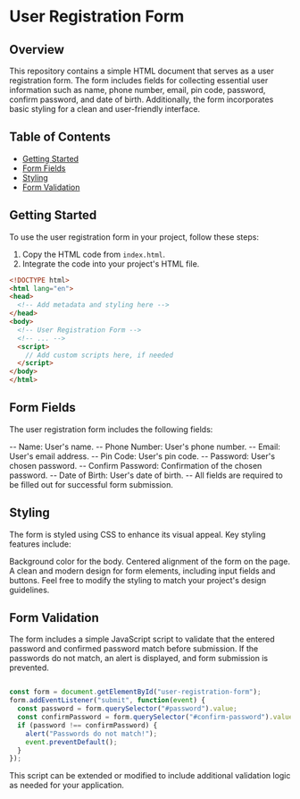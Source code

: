 # User Registration Form

## Overview

This repository contains a simple HTML document that serves as a user registration form. The form includes fields for collecting essential user information such as name, phone number, email, pin code, password, confirm password, and date of birth. Additionally, the form incorporates basic styling for a clean and user-friendly interface.

## Table of Contents

- [Getting Started](#getting-started)
- [Form Fields](#form-fields)
- [Styling](#styling)
- [Form Validation](#form-validation)

## Getting Started

To use the user registration form in your project, follow these steps:

1. Copy the HTML code from `index.html`.
2. Integrate the code into your project's HTML file.

```html
<!DOCTYPE html>
<html lang="en">
<head>
  <!-- Add metadata and styling here -->
</head>
<body>
  <!-- User Registration Form -->
  <!-- ... -->
  <script>
    // Add custom scripts here, if needed
  </script>
</body>
</html>
```
## Form Fields
The user registration form includes the following fields:

-- Name: User's name.
-- Phone Number: User's phone number.
-- Email: User's email address.
-- Pin Code: User's pin code.
-- Password: User's chosen password.
-- Confirm Password: Confirmation of the chosen password.
-- Date of Birth: User's date of birth.
-- All fields are required to be filled out for successful form submission.

## Styling
The form is styled using CSS to enhance its visual appeal. Key styling features include:

Background color for the body.
Centered alignment of the form on the page.
A clean and modern design for form elements, including input fields and buttons.
Feel free to modify the styling to match your project's design guidelines.

## Form Validation
The form includes a simple JavaScript script to validate that the entered password and confirmed password match before submission. If the passwords do not match, an alert is displayed, and form submission is prevented.
``` javascript

const form = document.getElementById("user-registration-form");
form.addEventListener("submit", function(event) {
  const password = form.querySelector("#password").value;
  const confirmPassword = form.querySelector("#confirm-password").value;
  if (password !== confirmPassword) {
    alert("Passwords do not match!");
    event.preventDefault();
  }
});
```
This script can be extended or modified to include additional validation logic as needed for your application.
